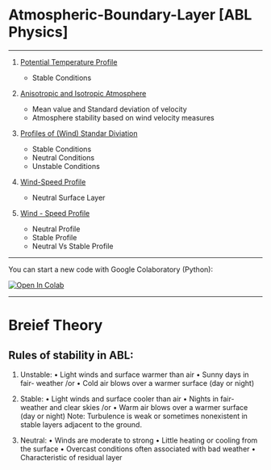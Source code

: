 # Atmospheric-Boundary-Layer [ABL Physics]

--------------
1. [Potential Temperature Profile](https://github.com/costpetrides/Atmospheric-Boundary-Layer/blob/main/Potential-Temperature-Profile.ipynb)
    - Stable  Conditions

2. [Anisotropic and Isotropic Atmosphere](https://github.com/costpetrides/Atmospheric-Boundary-Layer/blob/main/Atmosphere-Stability.ipynb)
   - Mean value and Standard deviation of velocity
   - Atmosphere stability based on wind velocity measures
 

3. [Profiles of (Wind) Standar Diviation](https://github.com/costpetrides/Atmospheric-Boundary-Layer/blob/main/Profiles-%20Standar-Diviation.ipynb)
   - Stable  Conditions
   - Neutral Conditions
   - Unstable Conditions
   
4. [Wind-Speed Profile](https://github.com/costpetrides/Atmospheric-Boundary-Layer/blob/main/Wind%20-%20Speed%20Profile.ipynb)
   - Neutral  Surface Layer

5. [Wind - Speed Profile](https://github.com/costpetrides/Atmospheric-Boundary-Layer/blob/main/Wind%20-%20Speed%20Profile.ipynb)
   - Neutral Profile
   - Stable  Profile
   - Neutral Vs Stable Profile

------
   
You can start  a new code with Google Colaboratory (Python): 
   
[![Open In Colab](https://colab.research.google.com/assets/colab-badge.svg)](https://colab.research.google.com/github/googlecolab/colabtools/blob/master/notebooks/colab-github-demo.ipynb)
____
# Breief Theory


## Rules of stability in ABL:

1.	Unstable:
•	Light winds and surface warmer than air 
•	Sunny days in fair- weather /or
•	Cold air blows over a warmer surface (day or night)

2.	Stable:
•	Light winds and surface cooler than air 
•	Nights in fair- weather and clear skies /or 
•	Warm air blows over a warmer surface (day or night)
Note: Turbulence is weak or sometimes nonexistent in stable layers adjacent to the ground. 
3.	Neutral:
•	Winds are moderate to strong
•	Little heating or cooling from the surface
•	Overcast conditions often associated with bad weather 
•	Characteristic of residual layer 
